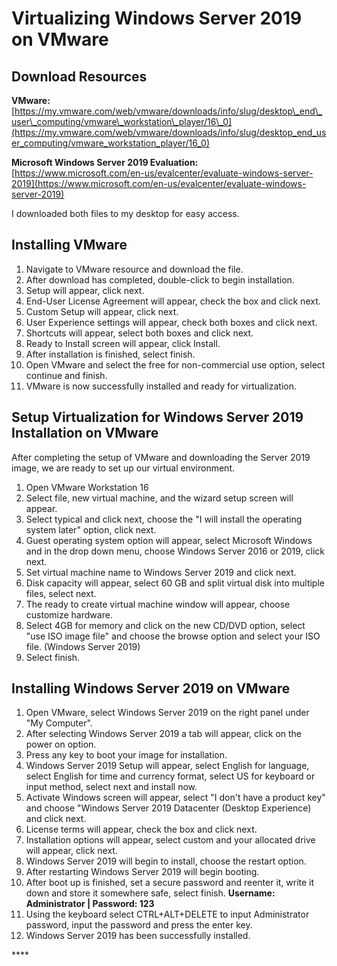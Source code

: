 # Virtualizing Windows Server 2019 on VMware

## Download Resources

**VMware:** [https://my.vmware.com/web/vmware/downloads/info/slug/desktop\_end\_user\_computing/vmware\_workstation\_player/16\_0](https://my.vmware.com/web/vmware/downloads/info/slug/desktop_end_user_computing/vmware_workstation_player/16_0)

  
**Microsoft Windows Server 2019 Evaluation:**  
[https://www.microsoft.com/en-us/evalcenter/evaluate-windows-server-2019](https://www.microsoft.com/en-us/evalcenter/evaluate-windows-server-2019)

I downloaded both files to my desktop for easy access.

## Installing VMware

1. Navigate to VMware resource and download the file.
2. After download has completed, double-click to begin installation.
3. Setup will appear, click next.
4. End-User License Agreement will appear, check the box and click next.
5. Custom Setup will appear, click next.
6. User Experience settings will appear, check both boxes and click next.
7. Shortcuts will appear, select both boxes and click next.
8. Ready to Install screen will appear, click Install.
9. After installation is finished, select finish.
10. Open VMware and select the free for non-commercial use option, select continue and finish.
11. VMware is now successfully installed and ready for virtualization.

## Setup Virtualization for Windows Server 2019 Installation on VMware

After completing the setup of VMware and downloading the Server 2019 image, we are ready to set up our virtual environment.

1. Open VMware Workstation 16
2. Select file, new virtual machine, and the wizard setup screen will appear.
3. Select typical and click next, choose the "I will install the operating system later" option, click next.
4. Guest operating system option will appear, select Microsoft Windows and in the drop down menu, choose Windows Server 2016 or 2019, click next.
5. Set virtual machine name to Windows Server 2019 and click next.
6. Disk capacity will appear, select 60 GB and split virtual disk into multiple files, select next.
7. The ready to create virtual machine window will appear, choose customize hardware.
8. Select 4GB for memory and click on the new CD/DVD option, select "use ISO image file" and choose the browse option and select your ISO file. \(Windows Server 2019\)
9. Select finish.

## Installing Windows Server 2019 on VMware

1. Open VMware, select Windows Server 2019 on the right panel under "My Computer".
2. After selecting Windows Server 2019 a tab will appear, click on the power on option.
3. Press any key to boot your image for installation.
4. Windows Server 2019 Setup will appear, select English for language, select English for time and currency format, select US for keyboard or input method, select next and install now.
5. Activate Windows screen will appear, select "I don't have a product key" and choose "Windows Server 2019 Datacenter \(Desktop Experience\) and click next.
6. License terms will appear, check the box and click next.
7. Installation options will appear, select custom and your allocated drive will appear, click next.
8. Windows Server 2019 will begin to install, choose the restart option.
9. After restarting Windows Server 2019 will begin booting.
10. After boot up is finished, set a secure password and reenter it, write it down and store it somewhere safe, select finish. **Username: Administrator \| Password: 123**
11. Using the keyboard select CTRL+ALT+DELETE to input Administrator password, input the password and press the enter key.
12. Windows Server 2019 has been successfully installed.















  
  








\*\*\*\*



